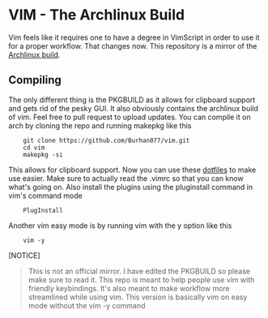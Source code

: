 # VIM - The Archlinux Build
Vim feels like it requires one to have a degree in VimScript in order to use it for a proper workflow.
That changes now.
This repository is a mirror of the [Archlinux build](https://gitlab.archlinux.org/archlinux/packaging/packages/vim).

## Compiling

The only different thing is the PKGBUILD as it allows for clipboard support and gets rid of the pesky GUI.
It also obviously contains the archlinux build of vim. Feel free to pull request to upload updates.
You can compile it on arch by cloning the repo and running makepkg like this

        git clone https://github.com/Burhan077/vim.git
        cd vim
        makepkg -si

This allows for clipboard support. Now you can use these [dotfiles](https://github.com/Burhan077/Dotfiles.git) to make use easier. 
Make sure to actually read the .vimrc so that you can know what's going on.
Also install the plugins using the pluginstall command in vim's command mode 

        PlugInstall 

Another vim easy mode is by running vim with the y option like this

        vim -y
        
[NOTICE]
>This is not an official mirror.
>I have edited the PKGBUILD so please make sure to read it.
>This repo is meant to help people use vim with friendly keybindings.
>It's also meant to make workflow more streamlined while using vim.
>This version is basically vim on easy mode without the vim -y command


